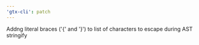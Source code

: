 ```yaml
---
'gtx-cli': patch
---
```


Addng literal braces ('{' and '}') to list of characters to escape during AST stringify
